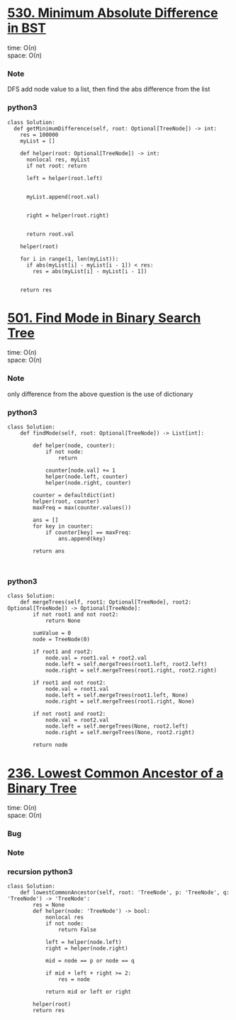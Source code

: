 # [530. Minimum Absolute Difference in BST](https://leetcode.com/problems/minimum-absolute-difference-in-bst/)

time: O($n$)\
space: O($n$) 

### Note
DFS add node value to a list, then find the abs difference from the list

### python3
``` python3
class Solution:
  def getMinimumDifference(self, root: Optional[TreeNode]) -> int:
    res = 100000
    myList = []

    def helper(root: Optional[TreeNode]) -> int:
      nonlocal res, myList
      if not root: return

      left = helper(root.left)

        
      myList.append(root.val)


      right = helper(root.right)


      return root.val
    
    helper(root)

    for i in range(1, len(myList)):
      if abs(myList[i] - myList[i - 1]) < res:
        res = abs(myList[i] - myList[i - 1])


    return res
```


# [501. Find Mode in Binary Search Tree](https://leetcode.com/problems/find-mode-in-binary-search-tree/description/)

time: O($n$)\
space: O($n$) 

### Note
only difference from the above question is the use of dictionary

### python3
``` python3
class Solution:
    def findMode(self, root: Optional[TreeNode]) -> List[int]:

        def helper(node, counter):
            if not node:
                return
            
            counter[node.val] += 1
            helper(node.left, counter)
            helper(node.right, counter)

        counter = defaultdict(int)
        helper(root, counter)
        maxFreq = max(counter.values())

        ans = []
        for key in counter:
            if counter[key] == maxFreq:
                ans.append(key)

        return ans

        
```

### python3
``` python3
class Solution:
    def mergeTrees(self, root1: Optional[TreeNode], root2: Optional[TreeNode]) -> Optional[TreeNode]:
        if not root1 and not root2:
            return None
        
        sumValue = 0
        node = TreeNode(0)

        if root1 and root2:
            node.val = root1.val + root2.val
            node.left = self.mergeTrees(root1.left, root2.left)
            node.right = self.mergeTrees(root1.right, root2.right)

        if root1 and not root2:
            node.val = root1.val
            node.left = self.mergeTrees(root1.left, None)
            node.right = self.mergeTrees(root1.right, None)

        if not root1 and root2:
            node.val = root2.val
            node.left = self.mergeTrees(None, root2.left)
            node.right = self.mergeTrees(None, root2.right)

        return node
```



# [236. Lowest Common Ancestor of a Binary Tree](https://leetcode.com/problems/lowest-common-ancestor-of-a-binary-tree/description/)

time: O($n$)\
space: O($n$) 

### Bug

### Note

### recursion python3
``` python3
class Solution:
    def lowestCommonAncestor(self, root: 'TreeNode', p: 'TreeNode', q: 'TreeNode') -> 'TreeNode':
        res = None
        def helper(node: 'TreeNode') -> bool:
            nonlocal res
            if not node:
                return False

            left = helper(node.left)
            right = helper(node.right)

            mid = node == p or node == q

            if mid + left + right >= 2:
                res = node
            
            return mid or left or right

        helper(root)
        return res

```
